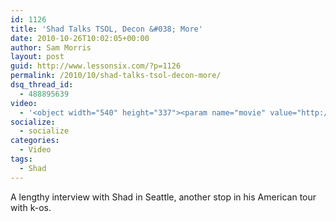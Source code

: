 ```yaml
---
id: 1126
title: 'Shad Talks TSOL, Decon &#038; More'
date: 2010-10-26T10:02:05+00:00
author: Sam Morris
layout: post
guid: http://www.lessonsix.com/?p=1126
permalink: /2010/10/shad-talks-tsol-decon-more/
dsq_thread_id:
  - 488895639
video:
  - '<object width="540" height="337"><param name="movie" value="http://www.youtube.com/v/0XsP2jGChBw?fs=1&hl=en_GB"></param><param name="allowFullScreen" value="true"></param><param name="allowscriptaccess" value="always"></param><embed src="http://www.youtube.com/v/0XsP2jGChBw?fs=1&hl=en_GB" type="application/x-shockwave-flash" width="540" height="337" allowscriptaccess="always" allowfullscreen="true"></embed></object>'
socialize:
  - socialize
categories:
  - Video
tags:
  - Shad
---
```

A lengthy interview with Shad in Seattle, another stop in his American tour with k-os.